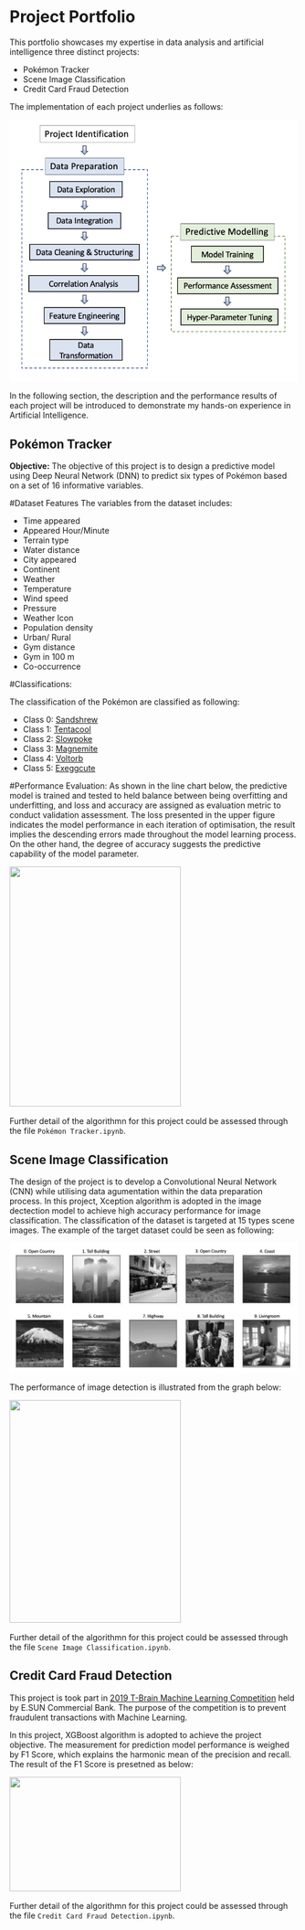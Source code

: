 # Project Portfolio

This portfolio showcases my expertise in data analysis and artificial intelligence three distinct projects:  

* Pokémon Tracker
* Scene Image Classification
* Credit Card Fraud Detection

The implementation of each project underlies as follows: 

![](Material/Flowchart.png)

In the following section, the description and the performance results of each project will be introduced to demonstrate my hands-on experience in Artificial Intelligence.

## Pokémon Tracker
**Objective:**
The objective of this project is to design a predictive model using Deep Neural Network (DNN) to predict six types of Pokémon based on a set of 16 informative variables. 

#Dataset Features
The variables from the dataset includes:

- Time appeared 
- Appeared Hour/Minute
- Terrain type
- Water distance
- City appeared
- Continent
- Weather
- Temperature
- Wind speed
- Pressure
- Weather Icon
- Population density
- Urban/ Rural
- Gym distance
- Gym in 100 m
- Co-occurrence

#Classifications:

The classification of the Pokémon are classified as following:

- Class 0: [Sandshrew](https://bulbapedia.bulbagarden.net/wiki/Sandshrew_(Pokémon))
- Class 1: [Tentacool](https://bulbapedia.bulbagarden.net/wiki/Tentacool_(Pokémon))
- Class 2: [Slowpoke](https://bulbapedia.bulbagarden.net/wiki/Slowpoke_(Pokémon))
- Class 3: [Magnemite](https://bulbapedia.bulbagarden.net/wiki/Magnemite_(Pokémon))
- Class 4: [Voltorb](https://bulbapedia.bulbagarden.net/wiki/Voltorb_(Pokémon))
- Class 5: [Exeggcute](https://bulbapedia.bulbagarden.net/wiki/Exeggcute_(Pokémon))

#Performance Evaluation:
As shown in the line chart below, the predictive model is trained and tested to held balance between being overfitting and underfitting, and loss and accuracy are assigned as evaluation metric to conduct validation assessment. The loss presented in the upper figure indicates the model performance in each iteration of optimisation, the result implies the descending errors made throughout the model learning process. On the other hand, the degree of accuracy suggests the predictive capability of the model parameter.

<img src="https://github.com/HsxinDy/Hsin-Yi/blob/4006c8b5a47d7ff031d36423937cf9c05958c582/Material/Poke%CC%81mon%20Tracker%20Result.png" width="300" height="420">

Further detail of the algorithmn for this project could be assessed through the file `Pokémon Tracker.ipynb`.

## Scene Image Classification
The design of the project is to develop a Convolutional Neural Network (CNN) while utilising data agumentation within the data preparation process. In this project, Xception algorithm is adopted in the image dectection model to achieve high accuracy performance for image classification. The classification of the dataset is targeted at 15 types scene images. The example of the target dataset could be seen as following:

![](Material/CNN.png)

The performance of image detection is illustrated from the graph below: 

<img src="https://github.com/HsxinDy/Hsin-Yi/blob/4006c8b5a47d7ff031d36423937cf9c05958c582/Material/Image%20Detection%20Result.png" width="300" height="390">


Further detail of the algorithmn for this project could be assessed through the file `Scene Image Classification.ipynb`.

## Credit Card Fraud Detection
This project is took part in [2019 T-Brain Machine Learning Competition](https://tbrain.trendmicro.com.tw/Competitions/Details/10) held by E.SUN Commercial Bank. The purpose of the competition is to prevent fraudulent transactions with Machine Learning. 

In this project, XGBoost algorithm is adopted to achieve the project objective. The measurement for prediction model performance is weighed by F1 Score, which explains the harmonic mean of the precision and recall. The result of the F1 Score is presetned as below:

<img src="https://github.com/HsxinDy/Hsin-Yi/blob/b4075a6a58d5328bd97305725c46c2a0175f8c03/Material/Credit%20Card%20Fraud%20Detection%20Result.png" width="300" height="200">

Further detail of the algorithmn for this project could be assessed through the file `Credit Card Fraud Detection.ipynb`.

